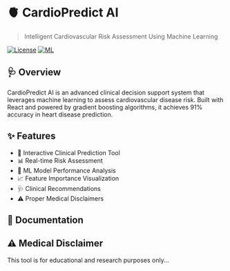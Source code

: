 # 🫀 CardioPredict AI

> Intelligent Cardiovascular Risk Assessment Using Machine Learning

[![License](https://img.shields.io/badge/License-MIT-blue.svg)](LICENSE)
[![ML](https://img.shields.io/badge/ML-Gradient%20Boosting-orange.svg)](https://scikit-learn.org/)

## 🩺 Overview
CardioPredict AI is an advanced clinical decision support system that leverages machine learning to assess 
cardiovascular disease risk. Built with React and powered by gradient boosting algorithms, it achieves 
91% accuracy in heart disease prediction.

## ✨ Features
- 🎯 Interactive Clinical Prediction Tool
- 📊 Real-time Risk Assessment
- 🔬 ML Model Performance Analysis  
- 📈 Feature Importance Visualization
- 🩺 Clinical Recommendations
- ⚠️ Proper Medical Disclaimers

## 📖 Documentation

## ⚠️ Medical Disclaimer
This tool is for educational and research purposes only...

